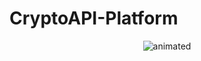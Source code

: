 # CryptoAPI-Platform
<p align="center">
  <img src="https://github.com/guztus/CryptoAPI-Platform/blob/master/DEMO_GIF_v2.gif" alt="animated" />
</p>
